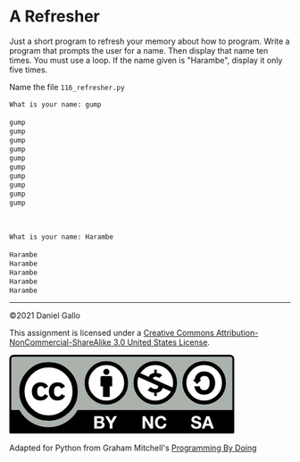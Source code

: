 # A Refresher

Just a short program to refresh your memory about how to program. Write a program that prompts the user for a name. Then display that name ten times. You must use a loop. If the name given is "Harambe", display it only five times.

Name the file `116_refresher.py`

```
What is your name: gump

gump
gump
gump
gump
gump
gump
gump
gump
gump
gump

```

 



```
What is your name: Harambe

Harambe
Harambe
Harambe
Harambe
Harambe
```

---


©2021 Daniel Gallo


This assignment is licensed under a
[Creative Commons Attribution-NonCommercial-ShareAlike 3.0 United States License](https://creativecommons.org/licenses/by-nc-sa/3.0/us/deed.en_US).  

![Creative Commons License](images/by-nc-sa.png)


Adapted for Python from Graham Mitchell's [Programming By Doing](https://programmingbydoing.com/)